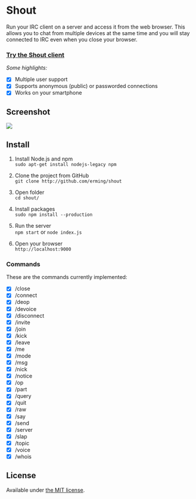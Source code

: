 # Shout

Run your IRC client on a server and access it from the web browser. This allows you to chat from multiple devices at the same time and you will stay connected to IRC even when you close your browser.

### [Try the Shout client](http://shout-irc.com:9000/)

_Some highlights:_

- [x] Multiple user support
- [x] Supports anonymous (public) or passworded connections
- [x] Works on your smartphone

## Screenshot

![](https://raw.github.com/erming/shout/master/screenshots/shout.png)  

## Install

1. Install Node.js and npm  
`sudo apt-get install nodejs-legacy npm`

2. Clone the project from GitHub  
`git clone http://github.com/erming/shout`

3. Open folder  
`cd shout/`

4. Install packages  
`sudo npm install --production`

5. Run the server  
`npm start` or `node index.js`

6. Open your browser  
`http://localhost:9000`

### Commands

These are the commands currently implemented:

- [x] /close
- [x] /connect
- [x] /deop
- [x] /devoice
- [x] /disconnect
- [x] /invite
- [x] /join
- [x] /kick
- [x] /leave
- [x] /me
- [x] /mode
- [x] /msg
- [x] /nick
- [x] /notice
- [x] /op
- [x] /part
- [x] /query
- [x] /quit
- [x] /raw
- [x] /say
- [x] /send
- [x] /server
- [x] /slap
- [x] /topic
- [x] /voice
- [x] /whois

## License

Available under [the MIT license](http://mths.be/mit).
